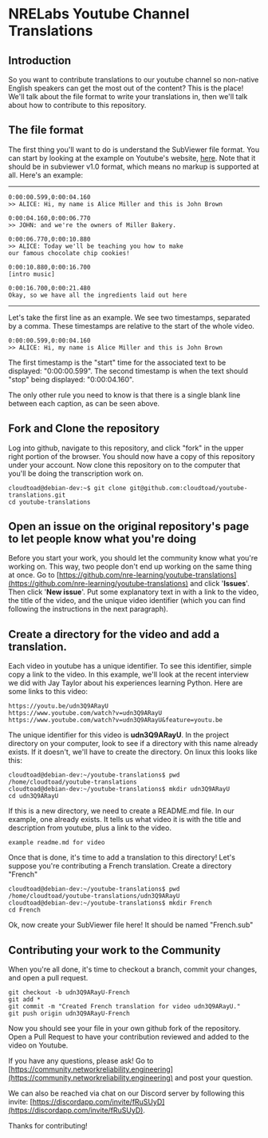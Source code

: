 # NRELabs Youtube Channel Translations

## Introduction

So you want to contribute translations to our youtube channel so non-native English speakers can get the most out of the content?  This is the place!  We'll talk about the file format to write your translations in, then we'll talk about how to contribute to this repository.

## The file format

The first thing you'll want to do is understand the SubViewer file format.  You can start by looking at the example on Youtube's website, [here](https://support.google.com/youtube/answer/2734698?hl=en&ref_topic=7296214).  Note that it should be in subviewer v1.0 format, which means no markup is supported at all.  Here's an example:

---
```
0:00:00.599,0:00:04.160
>> ALICE: Hi, my name is Alice Miller and this is John Brown

0:00:04.160,0:00:06.770
>> JOHN: and we're the owners of Miller Bakery.

0:00:06.770,0:00:10.880
>> ALICE: Today we'll be teaching you how to make
our famous chocolate chip cookies!

0:00:10.880,0:00:16.700
[intro music]

0:00:16.700,0:00:21.480
Okay, so we have all the ingredients laid out here
```
---

Let's take the first line as an example.  We see two timestamps, separated by a comma.  These timestamps are relative to the start of the whole video.

```
0:00:00.599,0:00:04.160
>> ALICE: Hi, my name is Alice Miller and this is John Brown
```

The first timestamp is the "start" time for the associated text to be displayed: "0:00:00.599".  The second timestamp is when the text should "stop" being displayed: "0:00:04.160".

The only other rule you need to know is that there is a single blank line between each caption, as can be seen above.

## Fork and Clone the repository

Log into github, navigate to this repository, and click "fork" in the upper right portion of the browser.  You should now have a copy of this repository under your account.  Now clone this repository on to the computer that you'll be doing the transcription work on.

```
cloudtoad@debian-dev:~$ git clone git@github.com:cloudtoad/youtube-translations.git
cd youtube-translations
```

## Open an issue on the original repository's page to let people know what you're doing

Before you start your work, you should let the community know what you're working on.  This way, two people don't end up working on the same thing at once.  Go to [https://github.com/nre-learning/youtube-translations](https://github.com/nre-learning/youtube-translations) and click '**Issues**'.  Then click '**New issue**'.  Put some explanatory text in with a link to the video, the title of the video, and the unique video identifier (which you can find following the instructions in the next paragraph).

## Create a directory for the video and add a translation.

Each video in youtube has a unique identifier.  To see this identifier, simple copy a link to the video.  In this example, we'll look at the recent interview we did with Jay Taylor about his experiences learning Python.  Here are some links to this video:

```
https://youtu.be/udn3Q9ARayU  
https://www.youtube.com/watch?v=udn3Q9ARayU  
https://www.youtube.com/watch?v=udn3Q9ARayU&feature=youtu.be
```

The unique identifier for this video is **udn3Q9ARayU**.  In the project directory on your computer, look to see if a directory with this name already exists.  If it doesn't, we'll have to create the directory.  On linux this looks like this:

```
cloudtoad@debian-dev:~/youtube-translations$ pwd
/home/cloudtoad/youtube-translations
cloudtoad@debian-dev:~/youtube-translations$ mkdir udn3Q9ARayU
cd udn3Q9ARayU
```

If this is a new directory, we need to create a README.md file.  In our example, one already exists.  It tells us what video it is with the title and description from youtube, plus a link to the video.

```
example readme.md for video
```

Once that is done, it's time to add a translation to this directory!  Let's suppose you're contributing a French translation.  Create a directory "French"

```
cloudtoad@debian-dev:~/youtube-translations$ pwd
/home/cloudtoad/youtube-translations/udn3Q9ARayU
cloudtoad@debian-dev:~/youtube-translations$ mkdir French
cd French
```

Ok, now create your SubViewer file here!  It should be named "French.sub"

## Contributing your work to the Community

When you're all done, it's time to checkout a branch, commit your changes, and open a pull request.

```
git checkout -b udn3Q9ARayU-French
git add *
git commit -m "Created French translation for video udn3Q9ARayU."
git push origin udn3Q9ARayU-French
```

Now you should see your file in your own github fork of the repository.  Open a Pull Request to have your contribution reviewed and added to the video on Youtube.

If you have any questions, please ask!  Go to [https://community.networkreliability.engineering](https://community.networkreliability.engineering) and post your question.

We can also be reached via chat on our Discord server by following this invite:   [https://discordapp.com/invite/fRuSUyD](https://discordapp.com/invite/fRuSUyD).


Thanks for contributing!
